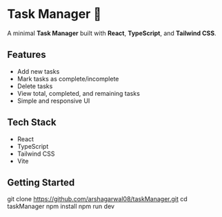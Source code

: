 # Task Manager 📝

A minimal **Task Manager** built with **React**, **TypeScript**, and **Tailwind CSS**.

## Features
- Add new tasks
- Mark tasks as complete/incomplete
- Delete tasks
- View total, completed, and remaining tasks
- Simple and responsive UI

## Tech Stack
- React
- TypeScript
- Tailwind CSS
- Vite

## Getting Started

git clone https://github.com/arshagarwal08/taskManager.git
cd taskManager
npm install
npm run dev
